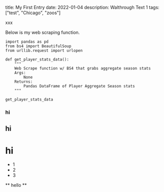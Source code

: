 title: My First Entry
date: 2022-01-04
description: Walthrough Text 1
tags: ["test", "Chicago", "zoos"]

xxx

Below is my web scraping function.

```
import pandas as pd
from bs4 import BeautifulSoup
from urllib.request import urlopen

def get_player_stats_data():
    """
    Web Scrape function w/ BS4 that grabs aggregate season stats
    Args:
        None
    Returns:
        Pandas DataFrame of Player Aggregate Season stats
    """
```

`get_player_stats_data`

### hi

## hi

# hi

* 1
* 2
* 3


** hello **